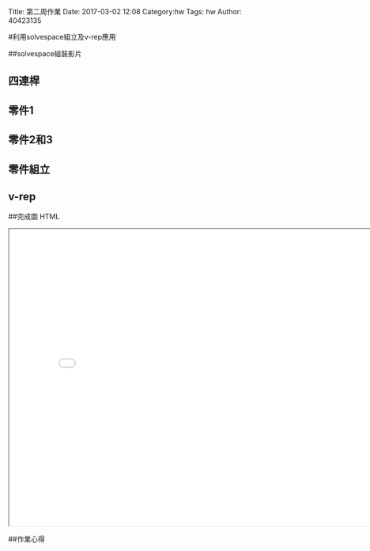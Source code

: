 Title: 第二周作業
Date: 2017-03-02 12:08
Category:hw
Tags: hw
Author: 40423135



<!-- PELICAN_END_SUMMARY -->


#利用solvespace組立及v-rep應用

##solvespace組裝影片


## 四連桿


## 零件1


## 零件2和3


## 零件組立


## v-rep

##完成圖  HTML
<iframe src="./../data/hw2/body.html" width="800" height="600"></iframe>




##作業心得
